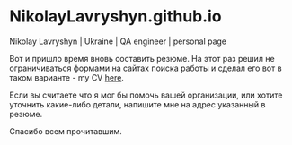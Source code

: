 # NikolayLavryshyn.github.io
Nikolay Lavryshyn | Ukraine | QA engineer | personal page

Вот и пришло время вновь составить резюме. На этот раз решил не ограничиваться формами на сайтах поиска работы и сделал его вот в таком варианте - 
<span>my CV <a href="https://nikolaylavryshyn.github.io/"><span class="highlight-red">here</span></a>.</span>

Если вы считаете что я мог бы помочь вашей организации, или хотите уточнить какие-либо детали, напишите мне на адрес указанный в резюме.

Спасибо всем прочитавшим.
